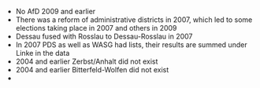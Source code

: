 - No AfD 2009 and earlier
- There was a reform of administrative districts in 2007, which led to some elections taking place in 2007 and others in 2009
- Dessau fused with Rosslau to Dessau-Rosslau in 2007
- In 2007 PDS as well as WASG had lists, their results are summed under Linke in the data
- 2004 and earlier Zerbst/Anhalt did not exist
- 2004 and earlier Bitterfeld-Wolfen did not exist
- 